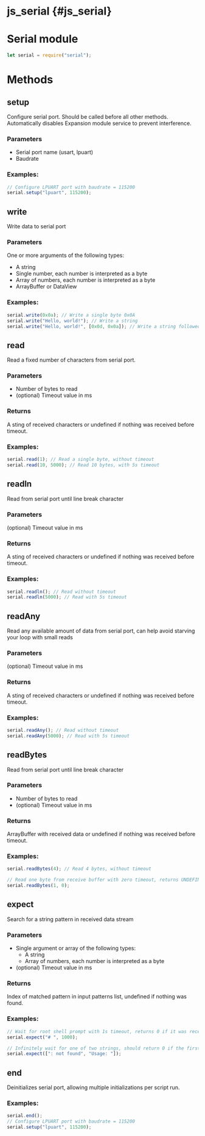 # js_serial {#js_serial}

# Serial module
```js
let serial = require("serial");
```
# Methods

## setup
Configure serial port. Should be called before all other methods.
Automatically disables Expansion module service to prevent interference.

### Parameters
- Serial port name (usart, lpuart)
- Baudrate

### Examples:
```js
// Configure LPUART port with baudrate = 115200
serial.setup("lpuart", 115200);
```

## write
Write data to serial port

### Parameters
One or more arguments of the following types:
- A string
- Single number, each number is interpreted as a byte
- Array of numbers, each number is interpreted as a byte
- ArrayBuffer or DataView

### Examples:
```js
serial.write(0x0a); // Write a single byte 0x0A
serial.write("Hello, world!"); // Write a string
serial.write("Hello, world!", [0x0d, 0x0a]); // Write a string followed by two bytes
```

## read
Read a fixed number of characters from serial port.

### Parameters
- Number of bytes to read
- (optional) Timeout value in ms

### Returns
A sting of received characters or undefined if nothing was received before timeout.

### Examples:
```js
serial.read(1); // Read a single byte, without timeout
serial.read(10, 5000); // Read 10 bytes, with 5s timeout
```

## readln
Read from serial port until line break character

### Parameters
(optional) Timeout value in ms

### Returns
A sting of received characters or undefined if nothing was received before timeout.

### Examples:
```js
serial.readln(); // Read without timeout
serial.readln(5000); // Read with 5s timeout
```

## readAny
Read any available amount of data from serial port, can help avoid starving your loop with small reads

### Parameters
(optional) Timeout value in ms

### Returns
A sting of received characters or undefined if nothing was received before timeout.

### Examples:
```js
serial.readAny(); // Read without timeout
serial.readAny(5000); // Read with 5s timeout
```

## readBytes
Read from serial port until line break character

### Parameters
- Number of bytes to read
- (optional) Timeout value in ms

### Returns
ArrayBuffer with received data or undefined if nothing was received before timeout.

### Examples:
```js
serial.readBytes(4); // Read 4 bytes, without timeout

// Read one byte from receive buffer with zero timeout, returns UNDEFINED if Rx buffer is empty
serial.readBytes(1, 0);
```

## expect
Search for a string pattern in received data stream

### Parameters
- Single argument or array of the following types:
    - A string
    - Array of numbers, each number is interpreted as a byte
- (optional) Timeout value in ms

### Returns
Index of matched pattern in input patterns list, undefined if nothing was found.

### Examples:
```js
// Wait for root shell prompt with 1s timeout, returns 0 if it was received before timeout, undefined if not
serial.expect("# ", 1000); 

// Infinitely wait for one of two strings, should return 0 if the first string got matched, 1 if the second one
serial.expect([": not found", "Usage: "]);
```

## end
Deinitializes serial port, allowing multiple initializations per script run.

### Examples:
```js
serial.end();
// Configure LPUART port with baudrate = 115200
serial.setup("lpuart", 115200);
```